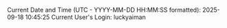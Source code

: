 Current Date and Time (UTC - YYYY-MM-DD HH:MM:SS formatted): 2025-09-18 10:45:25
Current User's Login: luckyaiman
